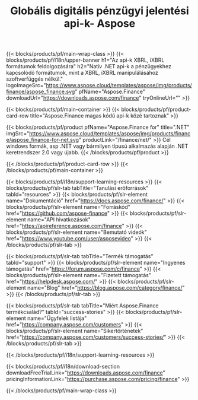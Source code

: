 ﻿---
title: Globális digitális pénzügyi jelentési api-k- Aspose 
weight: 10
url: /hu/family
description: Könyvtár manipulálni a finanszírozással kapcsolatos formátumok használt bejelentés a vállalatok és a jelentések létrehozása alapok és tőkeáttételek bármely platform
---
{{< blocks/products/pf/main-wrap-class >}}
{{< blocks/products/pf/i18n/upper-banner h1="Az api-k XBRL, iXBRL formátumok feldolgozására" h2="Natív .NET api-k a pénzügyekhez kapcsolódó formátumok, mint a XBRL, iXBRL manipulálásához szoftverfüggés nélkül." logoImageSrc="https://www.aspose.cloud/templates/aspose/img/products/finance/aspose_finance.svg" pfName="Aspose.Finance" downloadUrl="https://downloads.aspose.com/finance" tryOnlineUrl="" >}}

{{< blocks/products/pf/main-container >}}
{{< blocks/products/pf/product-card-row title="Aspose.Finance magas kódú api-k közé tartoznak" >}}

{{< blocks/products/pf/product pfName="Aspose.Finance for" title=".NET" imgSrc="https://www.aspose.cloud/templates/aspose/img/products/finance/aspose_finance-for-net.svg" productLink="/finance/net/" >}}
Cél windows formák, asp .NET vagy bármilyen típusú alkalmazás alapján .NET keretrendszer 2.0 vagy újabb.
{{< /blocks/products/pf/product >}}

{{< /blocks/products/pf/product-card-row >}}
{{< /blocks/products/pf/main-container >}}

{{< blocks/products/pf/i18n/support-learning-resources >}}
{{< blocks/products/pf/slr-tab tabTitle="Tanulási erőforrások" tabId="resources" >}}
{{< blocks/products/pf/slr-element name="Dokumentáció" href="https://docs.aspose.com/finance/" >}}
{{< blocks/products/pf/slr-element name="Forráskód" href="https://github.com/aspose-finance" >}}
{{< blocks/products/pf/slr-element name="API hivatkozások" href="https://apireference.aspose.com/finance" >}}
{{< blocks/products/pf/slr-element name="Bemutató videók" href="https://www.youtube.com/user/asposevideo" >}}
{{< /blocks/products/pf/slr-tab >}}

{{< blocks/products/pf/slr-tab tabTitle="Termék támogatás" tabId="support" >}}
{{< blocks/products/pf/slr-element name="Ingyenes támogatás" href="https://forum.aspose.com/c/finance" >}}
{{< blocks/products/pf/slr-element name="Fizetett támogatás" href="https://helpdesk.aspose.com/" >}}
{{< blocks/products/pf/slr-element name="Blog" href="https://blog.aspose.com/category/finance/" >}}
{{< /blocks/products/pf/slr-tab >}}

{{< blocks/products/pf/slr-tab tabTitle="Miért Aspose.Finance termékcsalád?" tabId="success-stories" >}}
{{< blocks/products/pf/slr-element name="Ügyfelek listája" href="https://company.aspose.com/customers" >}}
{{< blocks/products/pf/slr-element name="Sikertörténetek" href="https://company.aspose.com/customers/success-stories/" >}}
{{< /blocks/products/pf/slr-tab >}}

{{< /blocks/products/pf/i18n/support-learning-resources >}}

{{< blocks/products/pf/i18n/download-section downloadFreeTrialLink="https://downloads.aspose.com/finance" pricingInformationLink="https://purchase.aspose.com/pricing/finance" >}}

{{< /blocks/products/pf/main-wrap-class >}}